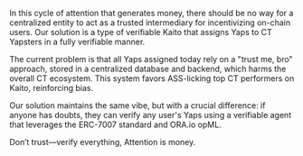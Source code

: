 In this cycle of attention that generates money, there should be no way for a centralized entity to act as a trusted intermediary for incentivizing on-chain users. Our solution is a type of verifiable Kaito that assigns Yaps to CT Yapsters in a fully verifiable manner.

The current problem is that all Yaps assigned today rely on a "trust me, bro" approach, stored in a centralized database and backend, which harms the overall CT ecosystem. This system favors ASS-licking top CT performers on Kaito, reinforcing bias.

Our solution maintains the same vibe, but with a crucial difference: if anyone has doubts, they can verify any user's Yaps using a verifiable agent that leverages the ERC-7007 standard and ORA.io opML.

Don’t trust—verify everything, Attention is money.
